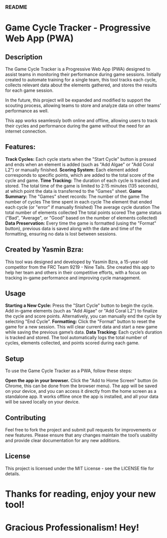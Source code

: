 ### README
# Game Cycle Tracker - Progressive Web App (PWA)

## Description
The Game Cycle Tracker is a Progressive Web App (PWA) designed to assist teams in monitoring their performance during game sessions. Initially created to automate training for a single team, this tool tracks each cycle, collects relevant data about the elements gathered, and stores the results for each game session.

In the future, this project will be expanded and modified to support the scouting process, allowing teams to store and analyze data on other teams' performance as well.

This app works seamlessly both online and offline, allowing users to track their cycles and performance during the game without the need for an internet connection.

## Features:
**Track Cycles:** Each cycle starts when the "Start Cycle" button is pressed and ends when an element is added (such as "Add Algae" or "Add Coral L2") or manually finished.
**Scoring System:** Each element added corresponds to specific points, which are added to the total score of the cycle and game.
**Time Tracking:** The duration of each cycle is tracked and stored. The total time of the game is limited to 2:15 minutes (135 seconds), at which point the data is transferred to the "Games" sheet.
**Game Summary:** The "Games" sheet records:
The number of the game
The number of cycles
The time spent in each cycle
The element that ended each cycle (or "error" if manually finished)
The average cycle duration
The total number of elements collected
The total points scored
The game status ("Bad", "Average", or "Good" based on the number of elements collected)
**Data Preservation:** Every time the game is formatted (using the "Format" button), previous data is saved along with the date and time of the formatting, ensuring no data is lost between sessions.

## Created by Yasmin Bzra:
This tool was designed and developed by Yasmin Bzra, a 15-year-old competitor from the FRC Team 9219 - Nine Tails. She created this app to help her team and others in their competitive efforts, with a focus on tracking in-game performance and improving cycle management.

## Usage
**Starting a New Cycle:**
Press the "Start Cycle" button to begin the cycle.
Add in-game elements (such as "Add Algae" or "Add Coral L2") to finalize the cycle and score points.
Alternatively, you can manually end the cycle by selecting "End Cycle".
**Formatting:**
Click the "Format" button to reset the game for a new session. This will clear current data and start a new game while saving the previous game’s data.
**Data Tracking:**
Each cycle’s duration is tracked and stored.
The tool automatically logs the total number of cycles, elements collected, and points scored during each game.

## Setup
To use the Game Cycle Tracker as a PWA, follow these steps:

**Open the app in your browser.**
Click the "Add to Home Screen" button (in Chrome, this can be done from the browser menu).
The app will be saved on your device, and you can access it directly from the home screen as a standalone app.
It works offline once the app is installed, and all your data will be saved locally on your device.

## Contributing
Feel free to fork the project and submit pull requests for improvements or new features. Please ensure that any changes maintain the tool’s usability and provide clear documentation for any new additions.

## License
This project is licensed under the MIT License - see the LICENSE file for details.

# Thanks for reading, enjoy your new tool!
# Gracious Professionalism! Hey!
